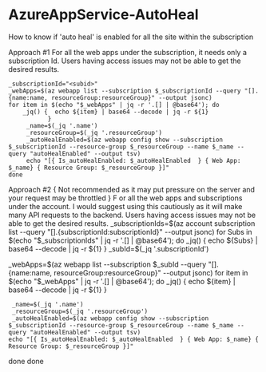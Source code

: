 # AzureAppService-AutoHeal
How to know if 'auto heal' is enabled for all the site within the subscription


Approach #1
For all the web apps under the subscription, it needs only a subscription Id. Users having access issues may not be able to get the desired results.
```
_subscriptionId="<subid>"
_webApps=$(az webapp list --subscription $_subscriptionId --query "[].{name:name, resourceGroup:resourceGroup}" --output jsonc)
for item in $(echo "$_webApps" | jq -r '.[] | @base64'); do
    _jq() {  echo ${item} | base64 --decode | jq -r ${1}
           }
     _name=$(_jq '.name')
     _resourceGroup=$(_jq '.resourceGroup')
     _autoHealEnabled=$(az webapp config show --subscription $_subscriptionId --resource-group $_resourceGroup --name $_name --query "autoHealEnabled" --output tsv)
     echo "[{ Is_autoHealEnabled: $_autoHealEnabled  } { Web App: $_name} { Resource Group: $_resourceGroup }]"
done
```
Approach #2 
{ Not recommended as it may put pressure on the server and your request may be throttled }
F
or all the web apps and subscriptions under the account.  I would suggest using this cautiously as it will make many API requests to the backend. Users having access issues may not be able to get the desired results.
_subscriptionIds=$(az account subscription list --query "[].{subscriptionId:subscriptionId}" --output jsonc)
for Subs in $(echo "$_subscriptionIds" | jq -r '.[] | @base64'); do
  _jq() {  echo ${Subs} | base64 --decode | jq -r ${1}
           }
    _subId=$(_jq '.subscriptionId')

_webApps=$(az webapp list --subscription $_subId --query "[].{name:name, resourceGroup:resourceGroup}" --output jsonc)
for item in $(echo "$_webApps" | jq -r '.[] | @base64'); do
    _jq() {  echo ${item} | base64 --decode | jq -r ${1}
           }

     _name=$(_jq '.name')
     _resourceGroup=$(_jq '.resourceGroup')
     _autoHealEnabled=$(az webapp config show --subscription $_subscriptionId --resource-group $_resourceGroup --name $_name --query "autoHealEnabled" --output tsv)
    echo "[{ Is_autoHealEnabled: $_autoHealEnabled  } { Web App: $_name} { Resource Group: $_resourceGroup }]"
done
done


